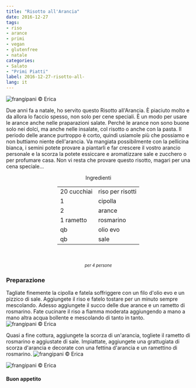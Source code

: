 ```yaml
---
title: "Risotto all'Arancia"
date: 2016-12-27
tags:
- riso
- arance
- primi
- vegan
- glutenfree
- natale
categories:
- Salato
- "Primi Piatti"
label: 2016-12-27-risotto-all-
lang: it
---
```

![](header.jpg "frangipani © Erica")

Due anni fa a natale, ho servito questo Risotto all'Arancia. È piaciuto molto e da allora lo faccio spesso, non solo per cene speciali. È un modo per usare le arance anche nelle praparazioni salate. Perché le arance non sono buone solo nei dolci, ma anche nelle insalate, col risotto o anche con la pasta. Il periodo delle arance purtroppo è corto, quindi usiamole più che possiamo e non buttiamo niente dell'arancia. Va mangiata possibilmente con la pellicina bianca, i semini potete provare a piantarli e far crescere il vostro arancio personale e la scorza la potete essiccare e aromatizzare sale e zucchero o per profumare casa. Non vi resta che provare questo risotto, magari per una cena speciale...

<div id="wrapper" style="text-align: center">
  <div id="yourdiv" style="display: inline-block;">
    <div class="ingredients">
      <div class="ingredients-title">Ingredienti</div>
      <table>
        <tbody>
          <tr>
            <td>20 cucchiai</td>
            <td>riso per risotti</td>
          </tr>
          <tr>
            <td>1</td>
            <td>cipolla</td>
          </tr>
          <tr>
            <td>2</td>
            <td>arance</td>
          </tr>
          <tr>
            <td>1 rametto</td>
            <td>rosmarino</td>
          </tr>
          <tr>
            <td>qb</td>
            <td>olio evo</td>
          </tr>
          <tr>
            <td>qb</td>
            <td>sale</td>
          </tr>
        </tbody>
      </table>
      <br></br>
      <i class="pull-right" style="font-size: 80%;">per 4 persone</i>
    </div>
  </div>
</div>


<h3>
  <font color="grey">
    <i class="fa-solid fa-gears"></i>
  </font> Preparazione
</h3>

Tagliate finemente la cipolla e fatela soffriggere con un filo d'olio evo e un pizzico di sale. Aggiungete il riso e fatelo tostare per un minuto sempre mescolando. Adesso aggiungete il succo delle due arance e un rametto di rosmarino. Fate cucinare il riso a fiamma moderata aggiungendo a mano a mano altra acqua bollente e mescolando di tanto in tanto.
![](risotto.jpg "frangipani © Erica")

Quasi a fine cottura, aggiungete la scorza di un'arancia, togliete il rametto di rosmarino e aggiustate di sale. Impiattate, aggiungete una grattugiata di scorza d'arancia e decorate con una fettina d'arancia e un ramettino di rosmarino.
![](risultato1.jpg "frangipani © Erica")

![](risultato2.jpg "frangipani © Erica")


<h4>Buon appetito
  <font color="red">
    <i class="fa-regular fa-face-smile"></i>
  </font>
</h4>
